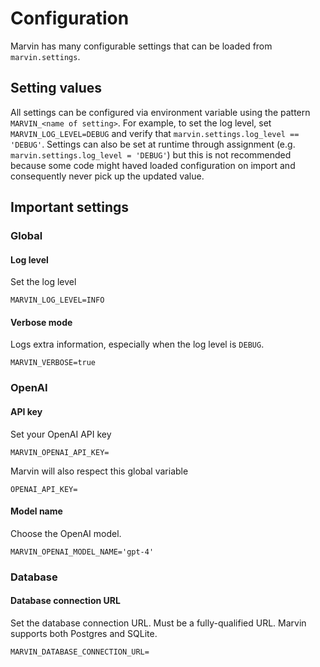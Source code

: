 # Configuration

Marvin has many configurable settings that can be loaded from `marvin.settings`.

## Setting values
All settings can be configured via environment variable using the pattern `MARVIN_<name of setting>`. For example, to set the log level, set `MARVIN_LOG_LEVEL=DEBUG` and verify that `marvin.settings.log_level == 'DEBUG'`. Settings can also be set at runtime through assignment (e.g. `marvin.settings.log_level = 'DEBUG'`) but this is not recommended because some code might haved loaded configuration on import and consequently never pick up the updated value.

## Important settings

### Global
#### Log level
Set the log level
```
MARVIN_LOG_LEVEL=INFO
```
#### Verbose mode
Logs extra information, especially when the log level is `DEBUG`. 
```
MARVIN_VERBOSE=true
```

### OpenAI
#### API key
Set your OpenAI API key
```
MARVIN_OPENAI_API_KEY=
```
Marvin will also respect this global variable
```
OPENAI_API_KEY=
```

#### Model name

Choose the OpenAI model.
```
MARVIN_OPENAI_MODEL_NAME='gpt-4'
```

### Database

#### Database connection URL
Set the database connection URL. Must be a fully-qualified URL. Marvin supports both Postgres and SQLite.

```
MARVIN_DATABASE_CONNECTION_URL=
```